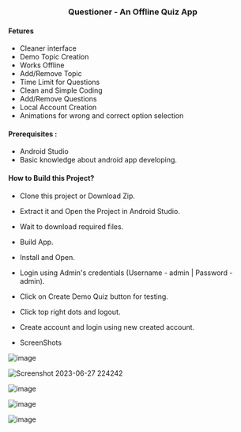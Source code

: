 ###  <center> Questioner - An Offline Quiz App </center>
#### Fetures

- Cleaner interface
- Demo Topic Creation
- Works Offline
- Add/Remove Topic
- Time Limit for Questions
- Clean and Simple Coding
- Add/Remove Questions
- Local Account Creation
- Animations for wrong and correct option selection




#### Prerequisites :
- Android Studio
- Basic knowledge about android app developing.

#### How to Build this Project?
- Clone this project or Download Zip.
- Extract it and Open the Project in Android Studio.
- Wait to download required files.
- Build App.
- Install and Open.
- Login using Admin's credentials (Username - admin | Password - admin).
- Click on Create Demo Quiz button for testing.
- Click top right dots and logout.
- Create account and login using new created account.

- ScreenShots


![image](https://github.com/Fazman-s/Questioner/assets/79039776/4061495b-d923-4827-bf14-80b0afce35dd)



![Screenshot 2023-06-27 224242](https://github.com/Fazman-s/Questioner/assets/79039776/661af178-11e7-4fbb-b7f1-51a20543c24f)



![image](https://github.com/Fazman-s/Questioner/assets/79039776/24ee8164-5ca3-441d-b549-02e6142e478f)



![image](https://github.com/Fazman-s/Questioner/assets/79039776/8a2c86c2-7838-407e-bc28-4278b8ab183d)




![image](https://github.com/Fazman-s/Questioner/assets/79039776/2b386140-5547-4f04-99db-12e8959818b3)








